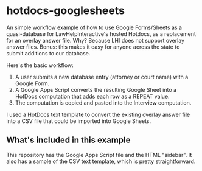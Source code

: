 # hotdocs-googlesheets
An simple workflow example of how to use Google Forms/Sheets as a quasi-database for LawHelpInteractive's hosted Hotdocs, as a replacement
for an overlay answer file. Why? Because LHI does not support overlay answer files. Bonus: this makes it easy for anyone across the state to submit additions to our database.

Here's the basic workflow:

1. A user submits a new database entry (attorney or court name) with a Google Form.
2. A Google Apps Script converts the resulting Google Sheet into a HotDocs computation that adds each row as a REPEAT value.
3. The computation is copied and pasted into the Interview computation.

I used a HotDocs text template to convert the existing overlay answer file into a CSV file that could be imported into Google Sheets.

## What's included in this example
This repository has the Google Apps Script file and the HTML "sidebar". It also has a sample of the CSV text template, which is pretty
straightforward.
